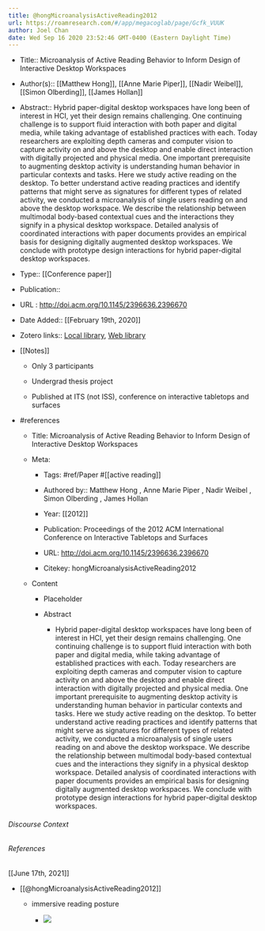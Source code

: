 ```yaml
---
title: @hongMicroanalysisActiveReading2012
url: https://roamresearch.com/#/app/megacoglab/page/Gcfk_VUUK
author: Joel Chan
date: Wed Sep 16 2020 23:52:46 GMT-0400 (Eastern Daylight Time)
---
```


- Title:: Microanalysis of Active Reading Behavior to Inform Design of Interactive Desktop Workspaces
- Author(s):: [[Matthew Hong]], [[Anne Marie Piper]], [[Nadir Weibel]], [[Simon Olberding]], [[James Hollan]]
- Abstract:: Hybrid paper-digital desktop workspaces have long been of interest in HCI, yet their design remains challenging. One continuing challenge is to support fluid interaction with both paper and digital media, while taking advantage of established practices with each. Today researchers are exploiting depth cameras and computer vision to capture activity on and above the desktop and enable direct interaction with digitally projected and physical media. One important prerequisite to augmenting desktop activity is understanding human behavior in particular contexts and tasks. Here we study active reading on the desktop. To better understand active reading practices and identify patterns that might serve as signatures for different types of related activity, we conducted a microanalysis of single users reading on and above the desktop workspace. We describe the relationship between multimodal body-based contextual cues and the interactions they signify in a physical desktop workspace. Detailed analysis of coordinated interactions with paper documents provides an empirical basis for designing digitally augmented desktop workspaces. We conclude with prototype design interactions for hybrid paper-digital desktop workspaces.
- Type:: [[Conference paper]]
- Publication::
- URL : http://doi.acm.org/10.1145/2396636.2396670
- Date Added:: [[February 19th, 2020]]
- Zotero links:: [Local library](zotero://select/library/items/WE8SXDY3), [Web library](https://www.zotero.org/users/2451508/items/WE8SXDY3)
- [[Notes]]

    - Only 3 participants

    - Undergrad thesis project

    - Published at ITS (not ISS), conference on interactive tabletops and surfaces
- #references

    - Title: Microanalysis of Active Reading Behavior to Inform Design of Interactive Desktop Workspaces

    - Meta:

        - Tags: #ref/Paper #[[active reading]]

        - Authored by::  Matthew Hong ,  Anne Marie Piper ,  Nadir Weibel ,  Simon Olberding ,  James Hollan

        - Year: [[2012]]

        - Publication: Proceedings of the 2012 ACM International Conference on Interactive Tabletops and Surfaces

        - URL: http://doi.acm.org/10.1145/2396636.2396670

        - Citekey: hongMicroanalysisActiveReading2012

    - Content

        - Placeholder

        - Abstract

            - Hybrid paper-digital desktop workspaces have long been of interest in HCI, yet their design remains challenging. One continuing challenge is to support fluid interaction with both paper and digital media, while taking advantage of established practices with each. Today researchers are exploiting depth cameras and computer vision to capture activity on and above the desktop and enable direct interaction with digitally projected and physical media. One important prerequisite to augmenting desktop activity is understanding human behavior in particular contexts and tasks. Here we study active reading on the desktop. To better understand active reading practices and identify patterns that might serve as signatures for different types of related activity, we conducted a microanalysis of single users reading on and above the desktop workspace. We describe the relationship between multimodal body-based contextual cues and the interactions they signify in a physical desktop workspace. Detailed analysis of coordinated interactions with paper documents provides an empirical basis for designing digitally augmented desktop workspaces. We conclude with prototype design interactions for hybrid paper-digital desktop workspaces.

###### Discourse Context



###### References

[[June 17th, 2021]]

- [[@hongMicroanalysisActiveReading2012]]

    - immersive reading posture

        - ![](https://firebasestorage.googleapis.com/v0/b/firescript-577a2.appspot.com/o/imgs%2Fapp%2Fmegacoglab%2F7rCh0UPVQB.png?alt=media&token=05a2f264-f244-4106-8f40-9b84bea012f6)
